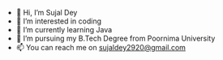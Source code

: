 - 👋 Hi, I’m Sujal Dey
- 👀 I’m interested in coding
- 🌱 I’m currently learning Java
- 💞️ I’m pursuing my B.Tech Degree from Poornima University
- 📫 You can reach me on sujaldey2920@gmail.com

<!---
sujaldey004/sujaldey004 is a ✨ special ✨ repository because its `README.md` (this file) appears on your GitHub profile.
You can click the Preview link to take a look at your changes.
--->

